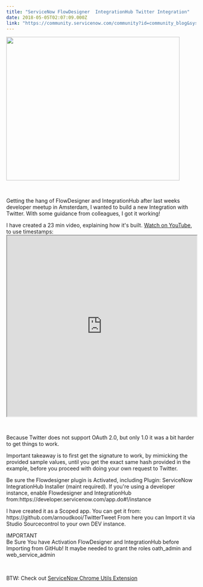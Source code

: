 ```yaml
---
title: "ServiceNow FlowDesigner  IntegrationHub Twitter Integration"
date: 2018-05-05T02:07:09.000Z
link: "https://community.servicenow.com/community?id=community_blog&sys_id=efc60a3edb355700c310fb651f9619f0"
---
```

<p><img src="edc5427adb355700c310fb651f9619ab.iix" width="460" height="381" /></p>
<p> </p>
<p>Getting the hang of FlowDesigner and IntegrationHub after last weeks developer meetup in Amsterdam, I wanted to build a new Integration with Twitter. With some guidance from colleagues, I got it working!</p>
<p>I have created a 23 min video, explaining how it&#39;s built. <a href="https://www.youtube.com/watch?v&#61;1bhHwhLstmQ" target="_blank" rel="nofollow">Watch on YouTube</a>, to use timestamps:<br /><iframe id="video_tinymce" style="width: 100%; height: 480px;" src="https://www.youtube.com/embed/1bhHwhLstmQ"></iframe></p>
<p> </p>
<p>Because Twitter does not support OAuth 2.0, but only 1.0 it was a bit harder to get things to work.</p>
<p>Important takeaway is to first get the signature to work, by mimicking the provided sample values, until you get the exact same hash provided in the example, before you proceed with doing your own request to Twitter.</p>
<p>Be sure the Flowdesigner plugin is Activated, including Plugin: ServiceNow IntegrationHub Installer (maint required). If you&#39;re using a developer instance, enable Flowdesigner and IntegrationHub from:https://developer.servicenow.com/app.do#!/instance</p>
<p>I have created it as a Scoped app. You can get it from: https://github.com/arnoudkooi/TwitterTweet From here you can Import it via Studio Sourcecontrol to your own DEV instance.</p>
<p>IMPORTANT<br />Be Sure You have Activation FlowDesigner and IntegrationHub before Importing from GitHub! It maybe needed to grant the roles oath_admin and web_service_admin</p>
<p> </p>
<p>BTW: Check out <a href="https://chrome.google.com/webstore/detail/servicenow-utils/jgaodbdddndbaijmcljdbglhpdhnjobg" target="_blank" rel="nofollow">ServiceNow Chrome Utils Extension</a></p>
<h3> </h3>
